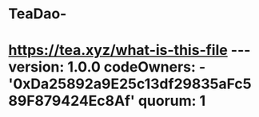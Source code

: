 # TeaDao-
# https://tea.xyz/what-is-this-file --- version: 1.0.0 codeOwners:   - '0xDa25892a9E25c13df29835aFc589F879424Ec8Af' quorum: 1
